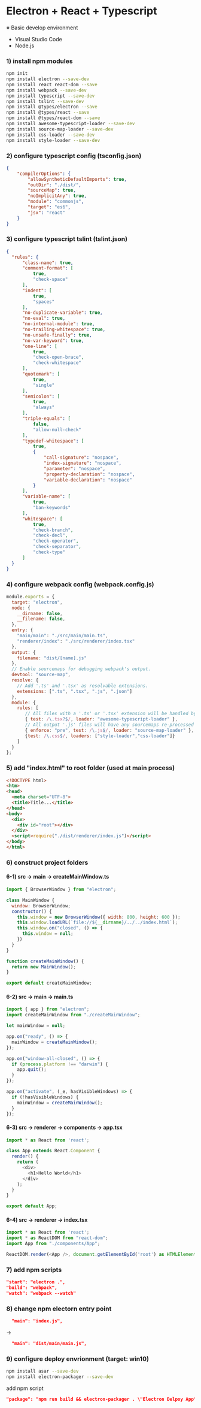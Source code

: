 # Electron + React + Typescript

※ Basic develop environment
- Visual Studio Code
- Node.js

### 1) install npm modules
``` bash
npm init
npm install electron --save-dev
npm install react react-dom --save
npm install webpack --save-dev
npm install typescript --save-dev
npm install tslint --save-dev
npm install @types/electron --save
npm install @types/react --save
npm install @types/react-dom --save
npm install awesome-typescript-loader --save-dev
npm install source-map-loader --save-dev
npm install css-loader --save-dev
npm install style-loader --save-dev
```

### 2) configure typescript config (tsconfig.json)
``` json
{
    "compilerOptions": {
        "allowSyntheticDefaultImports": true,
        "outDir": "./dist/",
        "sourceMap": true,
        "noImplicitAny": true,
        "module": "commonjs",
        "target": "es6",
        "jsx": "react"
    }
}
```

### 3) configure typescript tslint (tslint.json)
``` json
{
  "rules": {
      "class-name": true,
      "comment-format": [
          true,
          "check-space"
      ],
      "indent": [
          true,
          "spaces"
      ],
      "no-duplicate-variable": true,
      "no-eval": true,
      "no-internal-module": true,
      "no-trailing-whitespace": true,
      "no-unsafe-finally": true,
      "no-var-keyword": true,
      "one-line": [
          true,
          "check-open-brace",
          "check-whitespace"
      ],
      "quotemark": [
          true,
          "single"
      ],
      "semicolon": [
          true,
          "always"
      ],
      "triple-equals": [
          false,
          "allow-null-check"
      ],
      "typedef-whitespace": [
          true,
          {
              "call-signature": "nospace",
              "index-signature": "nospace",
              "parameter": "nospace",
              "property-declaration": "nospace",
              "variable-declaration": "nospace"
          }
      ],
      "variable-name": [
          true,
          "ban-keywords"
      ],
      "whitespace": [
          true,
          "check-branch",
          "check-decl",
          "check-operator",
          "check-separator",
          "check-type"
      ]
  }
}
```

### 4) configure webpack config (webpack.config.js)
``` javascript
module.exports = {
  target: "electron",
  node: {
    __dirname: false,
    __filename: false,
  },
  entry: {
    "main/main": "./src/main/main.ts",
    "renderer/index": "./src/renderer/index.tsx"
  },
  output: {
    filename: "dist/[name].js"
  },
  // Enable sourcemaps for debugging webpack's output.
  devtool: "source-map",
  resolve: {
    // Add '.ts' and '.tsx' as resolvable extensions.
    extensions: [".ts", ".tsx", ".js", ".json"]
  },
  module: {
    rules: [
       // All files with a '.ts' or '.tsx' extension will be handled by 'awesome-typescript-loader'.
       { test: /\.tsx?$/, loader: "awesome-typescript-loader" },
       // All output '.js' files will have any sourcemaps re-processed by 'source-map-loader'.
       { enforce: "pre", test: /\.js$/, loader: "source-map-loader" },
       {test: /\.css$/, loaders: ["style-loader","css-loader"]}
    ]
  }
};
```

### 5) add "index.html" to root folder (used at main process)
``` html
<!DOCTYPE html>
<htm>
<head>
  <meta charset="UTF-8">
  <title>Title...</title>
</head>
<body>
  <div>
    <div id="root"></div>
  </div>
  <script>require("./dist/renderer/index.js")</script>
</body>
</html>
```

### 6) construct project folders

#### 6-1) src -> main -> createMainWindow.ts
``` javascript
import { BrowserWindow } from "electron";

class MainWindow {
  window: BrowserWindow;
  constructor() {
    this.window = new BrowserWindow({ width: 800, height: 600 });
    this.window.loadURL(`file://${__dirname}/../../index.html`);
    this.window.on("closed", () => {
      this.window = null;
    })
  }
}

function createMainWindow() {
  return new MainWindow();
}

export default createMainWindow;
```

#### 6-2) src -> main -> main.ts
``` javascript
import { app } from "electron";
import createMainWindow from "./createMainWindow";

let mainWindow = null;

app.on("ready", () => {
  mainWindow = createMainWindow();
});

app.on("window-all-closed", () => {
  if (process.platform !== "darwin") {
    app.quit();
  }
});

app.on("activate", (_e, hasVisibleWindows) => {
  if (!hasVisibleWindows) {
    mainWindow = createMainWindow();
  }
});
```

#### 6-3) src -> renderer -> components -> app.tsx
``` javascript
import * as React from 'react';

class App extends React.Component {
  render() {
    return (
      <div>
        <h1>Hello World</h1>
      </div>
    );
  }
}

export default App;
```

#### 6-4) src -> renderer -> index.tsx
``` javascript
import * as React from 'react';
import * as ReactDOM from "react-dom";
import App from "./components/App";

ReactDOM.render(<App />, document.getElementById('root') as HTMLElement);
```

### 7) add npm scripts
``` json
"start": "electron .",
"build": "webpack",
"watch": "webpack --watch"
```

### 8) change npm electorn entry point
``` json
  "main": "index.js",
```
-> 
``` json
  "main": "dist/main/main.js",
```

### 9) configure deploy envrionment (target: win10)
``` bash
npm install asar --save-dev
npm install electron-packager --save-dev
```
add npm script
``` json
"package": "npm run build && electron-packager . \"Electron Delpoy App\" --overwrite --asar --platform win32 --arch x64 --out release"